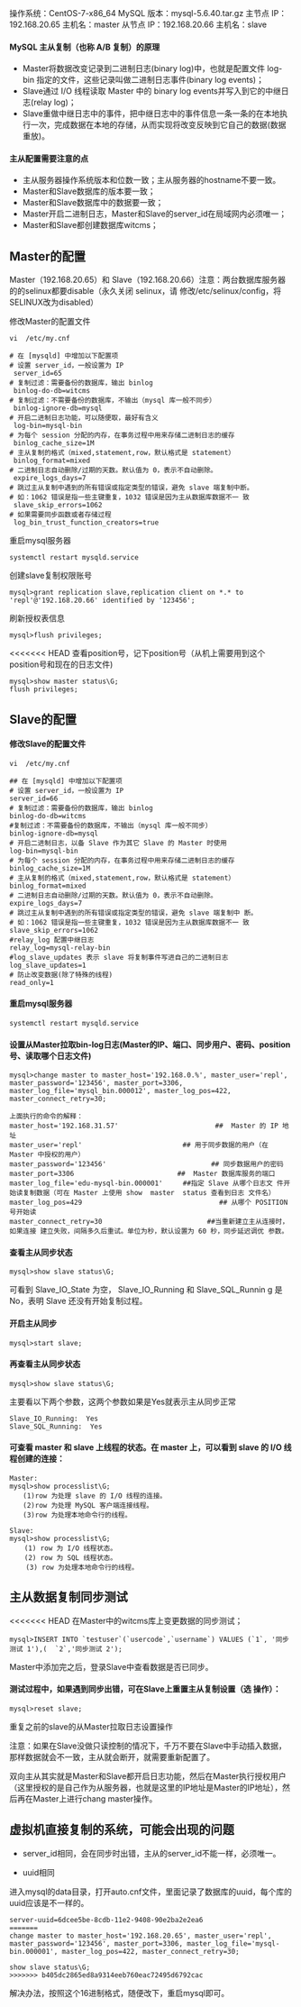 操作系统：CentOS-7-x86_64
MySQL 版本：mysql-5.6.40.tar.gz
主节点 IP：192.168.20.65        主机名：master
从节点 IP：192.168.20.66        主机名：slave

#### MySQL 主从复制（也称 A/B 复制）的原理
* Master将数据改变记录到二进制日志(binary log)中，也就是配置文件 log-bin 指定的文件，这些记录叫做二进制日志事件(binary log events)；
* Slave通过 I/O 线程读取 Master 中的 binary log events并写入到它的中继日志(relay log)；
* Slave重做中继日志中的事件，把中继日志中的事件信息一条一条的在本地执行一次，完成数据在本地的存储，从而实现将改变反映到它自己的数据(数据重放)。

#### 主从配置需要注意的点
* 主从服务器操作系统版本和位数一致；主从服务器的hostname不要一致。
* Master和Slave数据库的版本要一致；
* Master和Slave数据库中的数据要一致；
* Master开启二进制日志，Master和Slave的server_id在局域网内必须唯一；
* Master和Slave都创建数据库witcms；

## Master的配置

Master（192.168.20.65）和 Slave（192.168.20.66）注意：两台数据库服务器的的selinux都要disable（永久关闭 selinux，请 修改/etc/selinux/config，将SELINUX改为disabled）

修改Master的配置文件

```
vi  /etc/my.cnf

# 在 [mysqld] 中增加以下配置项
# 设置 server_id，一般设置为 IP
 server_id=65
# 复制过滤：需要备份的数据库，输出 binlog
 binlog-do-db=witcms
# 复制过滤：不需要备份的数据库，不输出（mysql 库一般不同步）
 binlog-ignore-db=mysql
# 开启二进制日志功能，可以随便取，最好有含义
 log-bin=mysql-bin
# 为每个 session 分配的内存，在事务过程中用来存储二进制日志的缓存
 binlog_cache_size=1M
# 主从复制的格式（mixed,statement,row，默认格式是 statement）
 binlog_format=mixed
# 二进制日志自动删除/过期的天数。默认值为 0，表示不自动删除。
 expire_logs_days=7
# 跳过主从复制中遇到的所有错误或指定类型的错误，避免 slave 端复制中断。
# 如：1062 错误是指一些主键重复，1032 错误是因为主从数据库数据不一 致
 slave_skip_errors=1062
# 如果需要同步函数或者存储过程
 log_bin_trust_function_creators=true
```

重启mysql服务器
```
systemctl restart mysqld.service
```

创建slave复制权限账号
```
mysql>grant replication slave,replication client on *.* to 'repl'@'192.168.20.66' identified by '123456';
```

刷新授权表信息
```
mysql>flush privileges;
```

<<<<<<< HEAD
查看position号，记下position号（从机上需要用到这个position号和现在的日志文件)
```
mysql>show master status\G;
flush privileges;
```

## Slave的配置

#### 修改Slave的配置文件

```
vi  /etc/my.cnf

## 在 [mysqld] 中增加以下配置项
# 设置 server_id，一般设置为 IP
server_id=66
# 复制过滤：需要备份的数据库，输出 binlog
binlog-do-db=witcms
#复制过滤：不需要备份的数据库，不输出（mysql 库一般不同步）
binlog-ignore-db=mysql
# 开启二进制日志，以备 Slave 作为其它 Slave 的 Master 时使用
log-bin=mysql-bin
# 为每个 session 分配的内存，在事务过程中用来存储二进制日志的缓存
binlog_cache_size=1M
# 主从复制的格式（mixed,statement,row，默认格式是 statement）
binlog_format=mixed
# 二进制日志自动删除/过期的天数。默认值为 0，表示不自动删除。
expire_logs_days=7
# 跳过主从复制中遇到的所有错误或指定类型的错误，避免 slave 端复制中 断。
# 如：1062 错误是指一些主键重复，1032 错误是因为主从数据库数据不一 致
slave_skip_errors=1062
#relay_log 配置中继日志
relay_log=mysql-relay-bin
#log_slave_updates 表示 slave 将复制事件写进自己的二进制日志
log_slave_updates=1
# 防止改变数据(除了特殊的线程)
read_only=1
```

#### 重启mysql服务器
```
systemctl restart mysqld.service
```

#### 设置从Master拉取bin-log日志(Master的IP、端口、同步用户、密码、position 号、读取哪个日志文件)
```
mysql>change master to master_host='192.168.0.%', master_user='repl', master_password='123456', master_port=3306, master_log_file='mysql_bin.000012', master_log_pos=422, master_connect_retry=30;
```

```
上面执行的命令的解释：
master_host='192.168.31.57'                        ##  Master 的 IP 地址
master_user='repl' 　　　　　　　　　　　　    ## 用于同步数据的用户（在 Master 中授权的用户）
master_password='123456'                          ## 同步数据用户的密码
master_port=3306   　　　　　　　　　　      ##  Master 数据库服务的端口
master_log_file='edu-mysql-bin.000001'     ##指定 Slave 从哪个日志文 件开始读复制数据（可在 Master 上使用 show  master  status 查看到日志 文件名）
master_log_pos=429                                  ## 从哪个 POSITION 号开始读
master_connect_retry=30                          ##当重新建立主从连接时，如果连接 建立失败，间隔多久后重试。单位为秒，默认设置为 60 秒，同步延迟调优 参数。
```

#### 查看主从同步状态
```
mysql>show slave status\G;
```

可看到 Slave_IO_State 为空， Slave_IO_Running 和 Slave_SQL_Runnin g 是 No，表明 Slave 还没有开始复制过程。

#### 开启主从同步

```
mysql>start slave;
```

#### 再查看主从同步状态
```
mysql>show slave status\G;
```

主要看以下两个参数，这两个参数如果是Yes就表示主从同步正常

```
Slave_IO_Running:  Yes
Slave_SQL_Running:  Yes
```

#### 可查看 master 和 slave 上线程的状态。在 master 上，可以看到 slave 的 I/O 线程创建的连接：

```
Master:
mysql>show processlist\G;
　　(1)row 为处理 slave 的 I/O 线程的连接。
　　(2)row 为处理 MySQL 客户端连接线程。
　　(3)row 为处理本地命令行的线程。
```
```
Slave:
mysql>show processlist\G;
　  (1) row 为 I/O 线程状态。
  　(2) row 为 SQL 线程状态。
    (3) row 为处理本地命令行的线程。
```

## 主从数据复制同步测试

<<<<<<< HEAD
在Master中的witcms库上变更数据的同步测试；
```
mysql>INSERT INTO `testuser`(`usercode`,`username`) VALUES (`1`, '同步测试 1'),(  `2`,'同步测试 2');
```
Master中添加完之后，登录Slave中查看数据是否已同步。

#### 测试过程中，如果遇到同步出错，可在Slave上重置主从复制设置（选 操作）：
```
mysql>reset slave;
```
重复之前的slave的从Master拉取日志设置操作

注意：如果在Slave没做只读控制的情况下，千万不要在Slave中手动插入数据，那样数据就会不一致，主从就会断开，就需要重新配置了。

双向主从其实就是Master和Slave都开启日志功能，然后在Master执行授权用户（这里授权的是自己作为从服务器，也就是这里的IP地址是Master的IP地址），然后再在Master上进行chang master操作。

## 虚拟机直接复制的系统，可能会出现的问题

* server_id相同，会在同步时出错，主从的server_id不能一样，必须唯一。

* uuid相同

进入mysql的data目录，打开auto.cnf文件，里面记录了数据库的uuid，每个库的uuid应该是不一样的。
```
server-uuid=6dcee5be-8cdb-11e2-9408-90e2ba2e2ea6
=======
change master to master_host='192.168.20.65', master_user='repl', master_password='123456', master_port=3306, master_log_file='mysql-bin.000001', master_log_pos=422, master_connect_retry=30;

show slave status\G;
>>>>>>> b405dc2865ed8a9314eeb760eac72495d6792cac
```
解决办法，按照这个16进制格式，随便改下，重启mysql即可。

